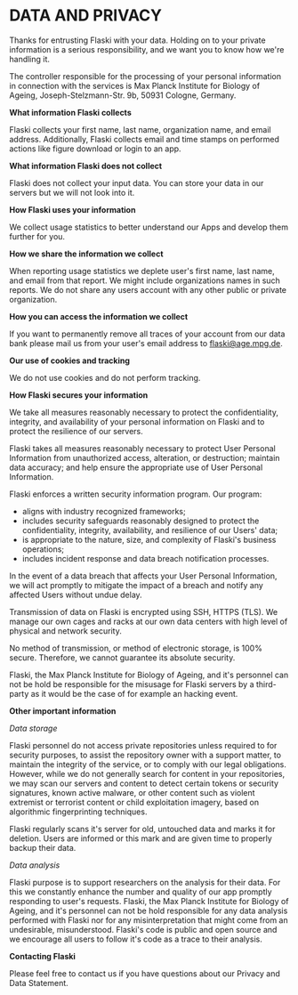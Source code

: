 # DATA AND PRIVACY

Thanks for entrusting Flaski with your data. Holding on to your private information is a serious responsibility, and we want you to know how we're handling it.

The controller responsible for the processing of your personal information in connection with the services is Max Planck Institute for Biology of Ageing, Joseph-Stelzmann-Str. 9b, 50931 Cologne, Germany.

**What information Flaski collects**

Flaski collects your first name, last name, organization name, and email address. Additionally, Flaski collects email and time stamps on performed actions like figure download or login to an app.

**What information Flaski does not collect**

Flaski does not collect your input data. You can store your data in our servers but we will not look into it. 

**How Flaski uses your information**

We collect usage statistics to better understand our Apps and develop them further for you.

**How we share the information we collect**

When reporting usage statistics we deplete user's first name, last name, and email from that report. We might include organizations names in such reports. We do not share any users account with any other public or private organization. 

**How you can access the information we collect**

If you want to permanently remove all traces of your account from our data bank please mail us from your user's email address to flaski@age.mpg.de.

**Our use of cookies and tracking**

We do not use cookies and do not perform tracking.

**How Flaski secures your information**

We take all measures reasonably necessary to protect the confidentiality, integrity, and availability of your personal information on Flaski and to protect the resilience of our servers.

Flaski takes all measures reasonably necessary to protect User Personal Information from unauthorized access, alteration, or destruction; maintain data accuracy; and help ensure the appropriate use of User Personal Information.

Flaski enforces a written security information program. Our program:

- aligns with industry recognized frameworks;
- includes security safeguards reasonably designed to protect the confidentiality, integrity, availability, and resilience of our Users' data;
- is appropriate to the nature, size, and complexity of Flaski's business operations;
- includes incident response and data breach notification processes.

In the event of a data breach that affects your User Personal Information, we will act promptly to mitigate the impact of a breach and notify any affected Users without undue delay.

Transmission of data on Flaski is encrypted using SSH, HTTPS (TLS). We manage our own cages and racks at our own data centers with high level of physical and network security.

No method of transmission, or method of electronic storage, is 100% secure. Therefore, we cannot guarantee its absolute security.

Flaski, the Max Planck Institute for Biology of Ageing, and it's personnel can not be hold be responsible for the misusage for Flaski servers by a third-party as it would be the case of for example an hacking event.

**Other important information**

*Data storage*

Flaski personnel do not access private repositories unless required to for security purposes, to assist the repository owner with a support matter, to maintain the integrity of the service, or to comply with our legal obligations. However, while we do not generally search for content in your repositories, we may scan our servers and content to detect certain tokens or security signatures, known active malware, or other content such as violent extremist or terrorist content or child exploitation imagery, based on algorithmic fingerprinting techniques.

Flaski regularly scans it's server for old, untouched data and marks it for deletion. Users are informed or this mark and are given time to properly backup their data.

*Data analysis*

Flaski purpose is to support researchers on the analysis for their data. For this we constantly enhance the number and quality of our app promptly responding to user's requests. Flaski, the Max Planck Institute for Biology of Ageing, and it's personnel can not be hold responsible for any data analysis performed with Flaski nor for any misinterpretation that might come from an undesirable, misunderstood. Flaski's code is public and open source and we encourage all users to follow it's code as a trace to their analysis.   

**Contacting Flaski**

Please feel free to contact us if you have questions about our Privacy and Data Statement.

